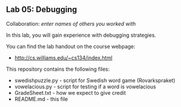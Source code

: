 ## Lab 05:  Debugging

Collaboration: *enter names of others you worked with*

In this lab, you will gain experience with debugging strategies.

You can find the lab handout on the course webpage:
* http://cs.williams.edu/~cs134/index.html

This repository contains the following files:

-    swedishpuzzle.py - script for Swedish word game (Rovarkspraket)
-    vowelacious.py   - script for testing if a word is vowelacious
-    GradeSheet.txt   - how we expect to give credit
-    README.md        - this file
